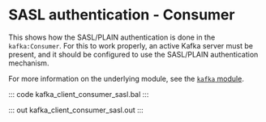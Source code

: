 # SASL authentication - Consumer

This shows how the SASL/PLAIN authentication is done in the `kafka:Consumer`. For this to work properly, an active Kafka server must be present, and it should be configured to use the SASL/PLAIN authentication mechanism.

For more information on the underlying module, see the [`kafka` module](https://lib.ballerina.io/ballerinax/kafka/latest).

::: code kafka_client_consumer_sasl.bal :::

::: out kafka_client_consumer_sasl.out :::

